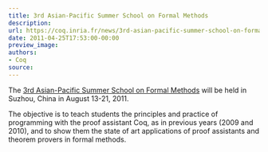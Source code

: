 ```yaml
---
title: 3rd Asian-Pacific Summer School on Formal Methods
description:
url: https://coq.inria.fr/news/3rd-asian-pacific-summer-school-on-formal-methods.html
date: 2011-04-25T17:53:00-00:00
preview_image:
authors:
- Coq
source:
---
```



<p>The <a href="http://kyhcs.ustcsz.edu.cn/fmschool-2011">3rd Asian-Pacific Summer School on Formal Methods</a> will be held in Suzhou, China in August 13-21, 2011. </p>
<p>The objective is to teach students the principles and practice of programming with the proof assistant Coq, as in previous years (2009 and 2010), and to show them the state of art applications of proof assistants and theorem provers in formal methods.</p>

 
